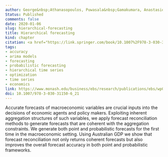```yaml
---
author: George&nbsp;Athanasopoulos, Puwasala&nbsp;Gamakumara, Anastasios&nbsp;Panagiotelis, Rob&nbsp;J&nbsp;Hyndman and Mohamed&nbsp;Affan
Status: Published
comments: false
date: 2020-01-06
slug: hierarchical-forecasting
title: Hierarchical forecasting
kind: chapter
citation: <a href="https://link.springer.com/book/10.1007%2F978-3-030-31150-6"><em>Macroeconomic forecasting in the era of big data</em></a>, ed. P. Fuleky, Springer, Chapter 21, pp.689-719
tags:
- accuracy
- arima models
- forecasting
- probabilistic forecasting
- hierarchical time series
- optimization
- time series
- economics
link: https://www.monash.edu/business/ebs/research/publications/ebs/wp02-2019.pdf
doi: 10.1007/978-3-030-31150-6_21
---
```



Accurate forecasts of macroeconomic variables are crucial inputs into the decisions of economic agents and policy makers. Exploiting inherent aggregation structures of such variables, we apply forecast reconciliation methods to generate forecasts that are coherent with the aggregation constraints. We generate both point and probabilistic forecasts for the first time in the macroeconomic setting. Using Australian GDP we show that forecast reconciliation not only returns coherent forecasts but also improves the overall forecast accuracy in both point and probabilistic frameworks.
